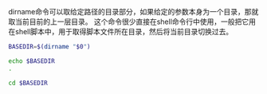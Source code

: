 dirname命令可以取给定路径的目录部分，如果给定的参数本身为一个目录，那就取当前目前的上一层目录。
这个命令很少直接在shell命令行中使用，一般把它用在shell脚本中，用于取得脚本文件所在目录，然后将当前目录切换过去。

```bash
BASEDIR=$(dirname "$0")

echo $BASEDIR
.

cd $BASEDIR
```